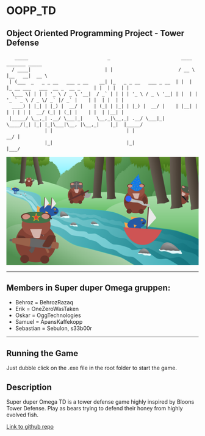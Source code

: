 # OOPP_TD
Object Oriented Programming Project - Tower Defense
---
```
   _____                             _                          ____                               _______ _____  
  / ____|                           | |                        / __ \                             |__   __|  __ \ 
 | (___  _   _ _ __   ___ _ __    __| |_   _ _ __   ___ _ __  | |  | |_ __ ___   ___  __ _  __ _     | |  | |  | |
  \___ \| | | | '_ \ / _ \ '__|  / _` | | | | '_ \ / _ \ '__| | |  | | '_ ` _ \ / _ \/ _` |/ _` |    | |  | |  | |
  ____) | |_| | |_) |  __/ |    | (_| | |_| | |_) |  __/ |    | |__| | | | | | |  __/ (_| | (_| |    | |  | |__| |
 |_____/ \__,_| .__/ \___|_|     \__,_|\__,_| .__/ \___|_|     \____/|_| |_| |_|\___|\__, |\__,_|    |_|  |_____/ 
              | |                           | |                                       __/ |                       
              |_|                           |_|                                      |___/                       
```

![Start Screen](documents/startScreen.png)

---
## Members in Super duper Omega gruppen:

* Behroz = BehrozRazaq
* Erik = OneZeroWasTaken
* Oskar = OggTechnologies
* Samuel = ApansKaffekopp
* Sebastian = Sebulon, s33b00r

---
## Running the Game
Just dubble click on the .exe file in the root folder to start the game.

## Description
Super duper Omega TD is a tower defense game highly inspired by Bloons Tower Defense. Play as bears trying to defend their honey from highly evolved fish.

[Link to github repo](https://github.com/Ogg-Technologies/OOPP_TD)
